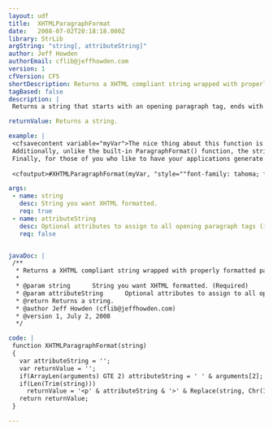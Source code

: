 ```yaml
---
layout: udf
title:  XHTMLParagraphFormat
date:   2008-07-02T20:18:18.000Z
library: StrLib
argString: "string[, attributeString]"
author: Jeff Howden
authorEmail: cflib@jeffhowden.com
version: 1
cfVersion: CF5
shortDescription: Returns a XHTML compliant string wrapped with properly formatted paragraph tags.
tagBased: false
description: |
 Returns a string that starts with an opening paragraph tag, ends with a closing paragraph tag, has all CR/LF replaced with closing and then opening paragraph tags, and also accepts an optional argument that can be used to assign attributes to all opening paragraph tags inserted into the string.

returnValue: Returns a string.

example: |
 <cfsavecontent variable="myVar">The nice thing about this function is that it will allow you to pass a string representing additional attributes to apply each opening paragraph tag applied to the string.
 Additionally, unlike the built-in ParagraphFormat() function, the string returned by the function begins with an opening paragraph tag (&lt;p&gt;) and ends with a closing paragraph tag (&lt;/p&gt;).  It also inserts a closing paragraph tag (&lt;/p&gt;) before starting the next paragraph.
 Finally, for those of you who like to have your applications generate nicely formatted HTML, this tag breaks each paragraph on to a separate line.</cfsavecontent>
 
 <cfoutput>#XHTMLParagraphFormat(myVar, "style=""font-family: tahoma; font-size: 12px; color: ##000099""")#</cfoutput>

args:
 - name: string
   desc: String you want XHTML formatted.
   req: true
 - name: attributeString
   desc: Optional attributes to assign to all opening paragraph tags (i.e. style=""font-family&#58; tahoma"").
   req: false


javaDoc: |
 /**
  * Returns a XHTML compliant string wrapped with properly formatted paragraph tags.
  * 
  * @param string      String you want XHTML formatted. (Required)
  * @param attributeString      Optional attributes to assign to all opening paragraph tags (i.e. style=""font-family: tahoma""). (Optional)
  * @return Returns a string. 
  * @author Jeff Howden (cflib@jeffhowden.com) 
  * @version 1, July 2, 2008 
  */

code: |
 function XHTMLParagraphFormat(string)
 {
   var attributeString = '';
   var returnValue = '';
   if(ArrayLen(arguments) GTE 2) attributeString = ' ' & arguments[2];
   if(Len(Trim(string)))
     returnValue = '<p' & attributeString & '>' & Replace(string, Chr(13) & Chr(10), '</p>' & Chr(13) & Chr(10) & '<p' & attributeString & '>', 'ALL') & '</p>';
   return returnValue;
 }

---
```


